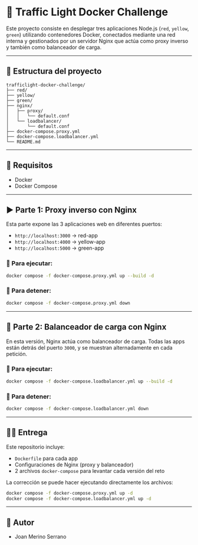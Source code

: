 # 🚦 Traffic Light Docker Challenge

Este proyecto consiste en desplegar tres aplicaciones Node.js (`red`, `yellow`, `green`) utilizando contenedores Docker, conectados mediante una red interna y gestionados por un servidor Nginx que actúa como proxy inverso y también como balanceador de carga.

---

## 📁 Estructura del proyecto

```
trafficlight-docker-challenge/
├── red/
├── yellow/
├── green/
├── nginx/
│   ├── proxy/
│   │   └── default.conf
│   └── loadbalancer/
│       └── default.conf
├── docker-compose.proxy.yml
├── docker-compose.loadbalancer.yml
└── README.md
```

---

## 🧪 Requisitos

- Docker
- Docker Compose

---

## ▶️ Parte 1: Proxy inverso con Nginx

Esta parte expone las 3 aplicaciones web en diferentes puertos:

- `http://localhost:3000` → red-app
- `http://localhost:4000` → yellow-app
- `http://localhost:5000` → green-app

### 🧱 Para ejecutar:

```bash
docker compose -f docker-compose.proxy.yml up --build -d
```

### 🧼 Para detener:

```bash
docker compose -f docker-compose.proxy.yml down
```

---

## 🔁 Parte 2: Balanceador de carga con Nginx

En esta versión, Nginx actúa como balanceador de carga. Todas las apps están detrás del puerto `3000`, y se muestran alternadamente en cada petición.

### 🧱 Para ejecutar:

```bash
docker compose -f docker-compose.loadbalancer.yml up --build -d
```

### 🧼 Para detener:

```bash
docker compose -f docker-compose.loadbalancer.yml down
```

---

## 👨‍🏫 Entrega

Este repositorio incluye:

- `Dockerfile` para cada app
- Configuraciones de Nginx (proxy y balanceador)
- 2 archivos `docker-compose` para levantar cada versión del reto

La corrección se puede hacer ejecutando directamente los archivos:

```bash
docker compose -f docker-compose.proxy.yml up -d
docker compose -f docker-compose.loadbalancer.yml up -d
```

---

## 📅 Autor

- Joan Merino Serrano
